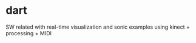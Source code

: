 dart
====

SW related with real-time visualization and sonic examples using kinect + processing + MIDI
